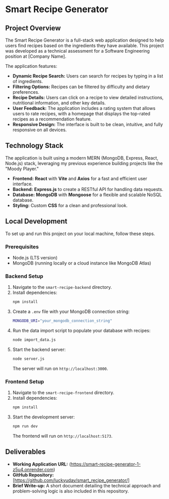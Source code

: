 # Smart Recipe Generator

## Project Overview
The Smart Recipe Generator is a full-stack web application designed to help users find recipes based on the ingredients they have available. This project was developed as a technical assessment for a Software Engineering position at [Company Name].

The application features:
* **Dynamic Recipe Search:** Users can search for recipes by typing in a list of ingredients.
* **Filtering Options:** Recipes can be filtered by difficulty and dietary preferences.
* **Recipe Details:** Users can click on a recipe to view detailed instructions, nutritional information, and other key details.
* **User Feedback:** The application includes a rating system that allows users to rate recipes, with a homepage that displays the top-rated recipes as a recommendation feature.
* **Responsive Design:** The interface is built to be clean, intuitive, and fully responsive on all devices.

## Technology Stack
The application is built using a modern MERN (MongoDB, Express, React, Node.js) stack, leveraging my previous experience building projects like the "Moody Player."

* **Frontend:** **React** with **Vite** and **Axios** for a fast and efficient user interface.
* **Backend:** **Express.js** to create a RESTful API for handling data requests.
* **Database:** **MongoDB** with **Mongoose** for a flexible and scalable NoSQL database.
* **Styling:** Custom **CSS** for a clean and professional look.

## Local Development
To set up and run this project on your local machine, follow these steps.

### Prerequisites
* Node.js (LTS version)
* MongoDB (running locally or a cloud instance like MongoDB Atlas)

### Backend Setup
1.  Navigate to the `smart-recipe-backend` directory.
2.  Install dependencies:
    ```bash
    npm install
    ```
3.  Create a `.env` file with your MongoDB connection string:
    ```bash
    MONGODB_URI="your_mongodb_connection_string"
    ```
4.  Run the data import script to populate your database with recipes:
    ```bash
    node import_data.js
    ```
5.  Start the backend server:
    ```bash
    node server.js
    ```
    The server will run on `http://localhost:3000`.

### Frontend Setup
1.  Navigate to the `smart-recipe-frontend` directory.
2.  Install dependencies:
    ```bash
    npm install
    ```
3.  Start the development server:
    ```bash
    npm run dev
    ```
    The frontend will run on `http://localhost:5173`.

## Deliverables
* **Working Application URL:** (https://smart-recipe-generator-1-z5u4.onrender.com)
* **GitHub Repository:** [https://github.com/luckyuday/smart_recipe_generator/]
* **Brief Write-up:** A short document detailing the technical approach and problem-solving logic is also included in this repository.
